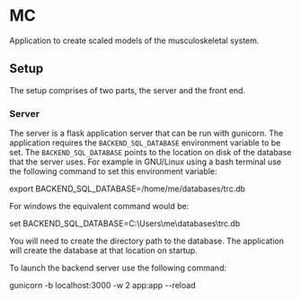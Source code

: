 # MC

Application to create scaled models of the musculoskeletal system.

## Setup

The setup comprises of two parts, the server and the front end.

### Server

The server is a flask application server that can be run with gunicorn.
The application requires the `BACKEND_SQL_DATABASE` environment variable to be set.
The `BACKEND_SQL_DATABASE` points to the location on disk of the database that the server uses.
For example in GNU/Linux using a bash terminal use the following command to set this environment variable:

 export BACKEND_SQL_DATABASE=/home/me/databases/trc.db

For windows the equivalent command would be:

 set BACKEND_SQL_DATABASE=C:\Users\me\databases\trc.db

You will need to create the directory path to the database.
The application will create the database at that location on startup.

To launch the backend server use the following command:

 gunicorn -b localhost:3000 -w 2 app:app --reload
 